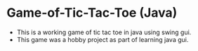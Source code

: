 # Game-of-Tic-Tac-Toe (Java)
- This is a working game of tic tac toe in java using swing gui.
- This game was a hobby project as part of learning java gui.
